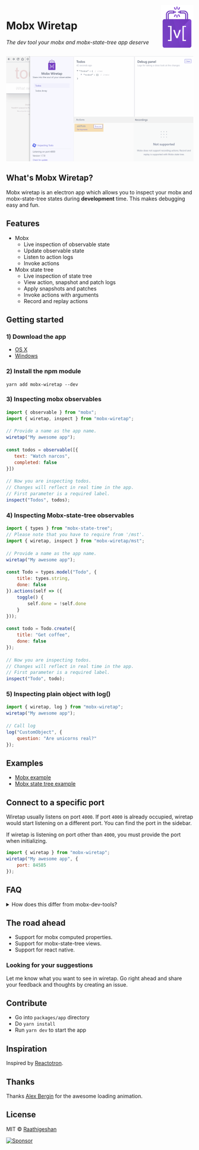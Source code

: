 <img src="./docs/wiretap.png" alt="logo" height="120" align="right" />

# Mobx Wiretap

_The dev tool your mobx and mobx-state-tree app deserve_

<img src="./docs/wiretap.gif" alt="Wiretap" style="margin-top: 15px">

## What's Mobx Wiretap?
Mobx wiretap is an electron app which allows you to inspect your mobx and mobx-state-tree states during **development** time. This makes debugging easy and fun.

## Features
- Mobx
  - Live inspection of observable state
  - Update observable state
  - Listen to action logs
  - Invoke actions
- Mobx state tree
  - Live inspection of state tree
  - View action, snapshot and patch logs
  - Apply snapshots and patches
  - Invoke actions with arguments
  - Record and replay actions

## Getting started

### 1) Download the app
- [OS X](https://github.com/Raathigesh/wiretap/releases/download/v0.1.0/wiretap-0.1.0.dmg)
- [Windows](https://github.com/Raathigesh/wiretap/releases/download/v0.1.0/wiretap-setup-0.1.0.exe)

### 2) Install the npm module
```
yarn add mobx-wiretap --dev
```

### 3) Inspecting mobx observables
```javascript
import { observable } from "mobx";
import { wiretap, inspect } from "mobx-wiretap";

// Provide a name as the app name.
wiretap("My awesome app");

const todos = observable([{
   text: "Watch narcos",
   completed: false
}])

// Now you are inspecting todos.
// Changes will reflect in real time in the app.
// First parameter is a required label.
inspect("Todos", todos);
```

### 4) Inspecting Mobx-state-tree observables
```javascript
import { types } from "mobx-state-tree";
// Please note that you have to require from '/mst'.
import { wiretap, inspect } from "mobx-wiretap/mst";

// Provide a name as the app name.
wiretap("My awesome app");

const Todo = types.model("Todo", {
    title: types.string,
    done: false
}).actions(self => ({
    toggle() {
        self.done = !self.done
    }
}));

const todo = Todo.create({
    title: "Get coffee",
    done: false
});

// Now you are inspecting todos.
// Changes will reflect in real time in the app.
// First parameter is a required label.
inspect("Todo", todo);
```

### 5) Inspecting plain object with log()
```javascript
import { wiretap, log } from "mobx-wiretap";
wiretap("My awesome app");

// Call log
log("CustomObject", {
    question: "Are unicorns real?"
});
```

## Examples
- [Mobx example](https://github.com/Raathigesh/wiretap/tree/master/packages/example/mobx-example)
- [Mobx state tree example](https://github.com/Raathigesh/wiretap/tree/master/packages/example/mobx-state-tree-example)

## Connect to a specific port
Wiretap usually listens on port `4000`. If port `4000` is already occupied, wiretap would start listening on a different port. You can find the port in the sidebar.

If wiretap is listening on port other than `4000`, you must provide the port when initializing.
```javascript
import { wiretap } from "mobx-wiretap";
wiretap("My awesome app", {
    port: 84585
});
```

## FAQ
<details>
  <summary>How does this differ from mobx-dev-tools?</summary>

Mobx-dev-tools is an awesome tool to inspect your react app and see how the UI reacts to state changes. Wiretap focuses more on the state itself. You would still need mobx-dev-tools to keep an eye on the react components.
</details>

## The road ahead
 - Support for mobx computed properties.
 - Support for mobx-state-tree views.
 - Support for react native.

 ### Looking for your suggestions
 Let me know what you want to see in wiretap. Go right ahead and share your feedback and thoughts by creating an issue.

## Contribute
- Go into `packages/app` directory
- Do `yarn install`
- Run `yarn dev` to start the app

## Inspiration
Inspired by [Reactotron](https://github.com/infinitered/reactotron).

## Thanks
Thanks [Alex Bergin](https://codepen.io/abergin/pen/XpwRpE)  for the awesome loading animation.

## License
MIT © [Raathigeshan](https://twitter.com/Raathigeshan)

<a target='_blank' rel='nofollow' href='https://app.codesponsor.io/link/2VtFmV65B5vo13VnsCfGqKU8/Raathigesh/wiretap'>
  <img alt='Sponsor' width='888' height='68' src='https://app.codesponsor.io/embed/2VtFmV65B5vo13VnsCfGqKU8/Raathigesh/wiretap.svg' />
</a>
